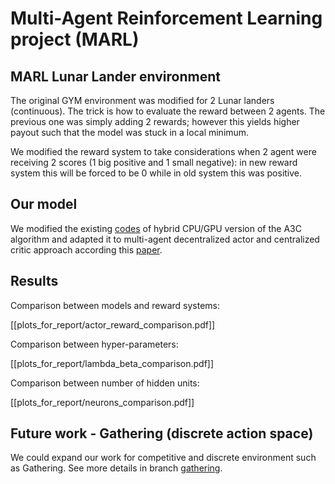 # Multi-Agent Reinforcement Learning project (MARL)

## MARL Lunar Lander environment
The original GYM environment was modified for 2 Lunar landers (continuous). The trick is how to evaluate the reward between 2 agents. The previous one was simply adding 2 rewards; however this yields higher payout such that the model was stuck in a local minimum.

We modified the reward system to take considerations when 2 agent were receiving 2 scores (1 big positive and 1 small negative): in new reward system this will be forced to be 0 while in old system this was positive.

## Our model
We modified the existing [codes](https://github.com/NVlabs/GA3C) of hybrid CPU/GPU version of the A3C algorithm and adapted it to multi-agent decentralized actor and centralized critic approach according this [paper](https://arxiv.org/pdf/1706.02275.pdf).

## Results
Comparison between models and reward systems:

[[plots_for_report/actor_reward_comparison.pdf]]

Comparison between hyper-parameters:

[[plots_for_report/lambda_beta_comparison.pdf]]

Comparison between number of hidden units:

[[plots_for_report/neurons_comparison.pdf]]

## Future work - Gathering (discrete action space)
We could expand our work for competitive and discrete environment such as Gathering. See more details in branch [gathering](https://github.com/osipychev/IE598_RL/tree/gathering).
